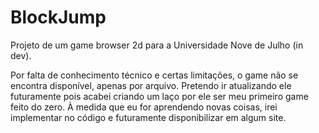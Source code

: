 # BlockJump
Projeto de um game browser 2d para a Universidade Nove de Julho (in dev).

Por falta de conhecimento técnico e certas limitações, o game não se encontra disponível, apenas por arquivo. Pretendo ir atualizando ele futuramente pois acabei criando um laço por ele ser meu primeiro game feito do zero. À medida que eu for aprendendo novas coisas, irei implementar no código e futuramente disponibilizar em algum site.
